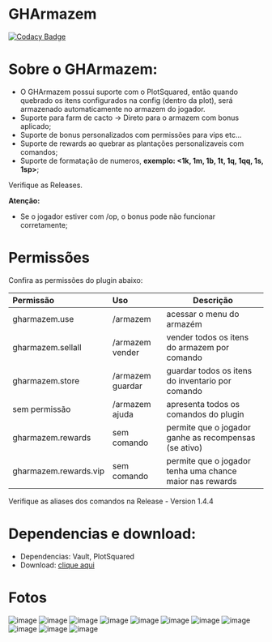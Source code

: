 # GHArmazem
[![Codacy Badge](https://app.codacy.com/project/badge/Grade/1e3f3bba341b495c9ce58eae7b0b6261)](https://app.codacy.com/gh/mutamex-gh/GHArmazem/dashboard?utm_source=gh&utm_medium=referral&utm_content=&utm_campaign=Badge_grade)
# Sobre o GHArmazem:
- O GHArmazem possui suporte com o PlotSquared, então quando quebrado os itens configurados na config (dentro da plot), será armazenado automaticamente no armazem do jogador.
- Suporte para farm de cacto -> Direto para o armazem com bonus aplicado;
- Suporte de bonus personalizados com permissões para vips etc...
- Suporte de rewards ao quebrar as plantações personalizaveis com comandos;
- Suporte de formatação de numeros, **exemplo: <1k, 1m, 1b, 1t, 1q, 1qq, 1s, 1sp>**;

Verifique as Releases.

**Atenção:**
- Se o jogador estiver com /op, o bonus pode não funcionar corretamente;

# Permissões
Confira as permissões do plugin abaixo:

| Permissão             | Uso              | Descrição                                                |
|:----------------------|:-----------------|----------------------------------------------------------|
| gharmazem.use         | /armazem         | acessar o menu do armazém                                |  
| gharmazem.sellall     | /armazem vender  | vender todos os itens do armazem por comando             |
| gharmazem.store       | /armazem guardar | guardar todos os itens do inventario por comando         |
| sem permissão         | /armazem ajuda   | apresenta todos os comandos do plugin                    |
| gharmazem.rewards     | sem comando      | permite que o jogador ganhe as recompensas (se ativo)    |
| gharmazem.rewards.vip | sem comando      | permite que o jogador tenha uma chance maior nas rewards |

Verifique as aliases dos comandos na Release - Version 1.4.4

# Dependencias e download:
- Dependencias: Vault, PlotSquared
- Download: [clique aqui](https://github.com/mutamex-gh/GHArmazem/releases/download/version-1.4.6/GHArmazem.jar)

# Fotos

![image](https://github.com/user-attachments/assets/56d3ef40-448e-4e1b-ac6f-3028a2750851)
![image](https://github.com/user-attachments/assets/85b06e7b-6311-421d-9b2f-b459cf3df8ed)
![image](https://github.com/user-attachments/assets/a665d214-50d9-4561-a28b-6be9e1463e50)
![image](https://github.com/user-attachments/assets/3d588298-3091-4185-9510-fad2a8a9b85b)
![image](https://github.com/user-attachments/assets/15e4c72b-6411-48b4-8a3d-a4b63979f9c2)
![image](https://github.com/user-attachments/assets/29ad2992-e284-4361-85e6-54499b42d105)
![image](https://github.com/user-attachments/assets/ead62e6d-bbc3-4c56-b557-84d64b49454d)
![image](https://github.com/user-attachments/assets/b2276061-0510-4159-8c7b-4b15cd293463)
![image](https://github.com/user-attachments/assets/db483411-ac25-4619-901d-b0e03fa9c646)
![image](https://github.com/user-attachments/assets/46346122-412d-4c6d-90be-9939248b8d30)
![image](https://github.com/user-attachments/assets/851d93f5-e136-49eb-b295-b2bea0d3ee59)




